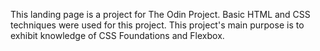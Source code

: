 This landing page is a project for The Odin Project. Basic HTML and CSS techniques were used for this project. This project's main purpose is to exhibit knowledge of CSS Foundations and Flexbox.